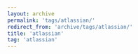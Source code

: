 ```yaml
---
layout: archive
permalink: 'tags/atlassian/'
redirect_from: 'archive/tags/atlassian/'
title: 'atlassian'
tag: 'atlassian'
---
```

